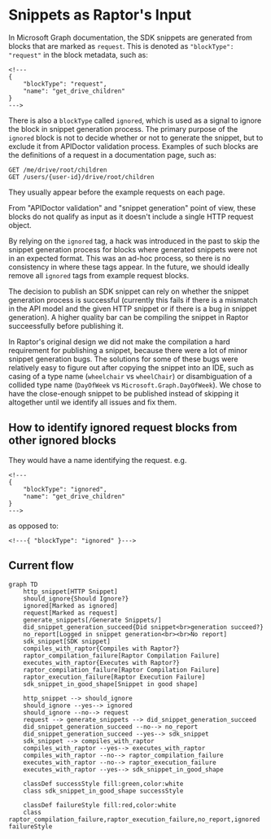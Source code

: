 # Snippets as Raptor's Input

In Microsoft Graph documentation, the SDK snippets are generated from blocks that are marked as `request`. This is denoted as `"blockType": "request"` in the block metadata, such as:

```
<!---
{
    "blockType": "request",
    "name": "get_drive_children"
}
--->
```

There is also a `blockType` called `ignored`, which is used as a signal to ignore the block in snippet generation process. The primary purpose of the `ignored` block is not to decide whether or not to generate the snippet, but to exclude it from APIDoctor validation process. Examples of such blocks are the definitions of a request in a documentation page, such as:

```http
GET /me/drive/root/children
GET /users/{user-id}/drive/root/children
```

They usually appear before the example requests on each page.

From "APIDoctor validation" and "snippet generation" point of view, these blocks do not qualify as input as it doesn't include a single HTTP request object.

By relying on the `ignored` tag, a hack was introduced in the past to skip the snippet generation process for blocks where generated snippets were not in an expected format. This was an ad-hoc process, so there is no consistency in where these tags appear. In the future, we should ideally remove all `ignored` tags from example request blocks.

The decision to publish an SDK snippet can rely on whether the snippet generation process is successful (currently this fails if there is a mismatch in the API model and the given HTTP snippet or if there is a bug in snippet generation). A higher quality bar can be compiling the snippet in Raptor succeessfully before publishing it.

In Raptor's original design we did not make the compilation a hard requirement for publishing a snippet, because there were a lot of minor snippet generation bugs. The solutions for some of these bugs were relatively easy to figure out after copying the snippet into an IDE, such as casing of a type name (`wheelchair` vs `wheelChair`) or disambiguation of a collided type name (`DayOfWeek` vs `Microsoft.Graph.DayOfWeek`). We chose to have the close-enough snippet to be published instead of skipping it altogether until we identify all issues and fix them.

## How to identify ignored request blocks from other ignored blocks

They would have a name identifying the request. e.g.
```
<!---
{
    "blockType": "ignored",
    "name": "get_drive_children"
}
--->
```

as opposed to:
```
<!---{ "blockType": "ignored" }--->
```

## Current flow
```mermaid
graph TD
    http_snippet[HTTP Snippet]
    should_ignore{Should Ignore?}
    ignored[Marked as ignored]
    request[Marked as request]
    generate_snippets[/Generate Snippets/]
    did_snippet_generation_succeed{Did snippet<br>generation succeed?}
    no_report[Logged in snippet generation<br><br>No report]
    sdk_snippet[SDK snippet]
    compiles_with_raptor{Compiles with Raptor?}
    raptor_compilation_failure[Raptor Compilation Failure]
    executes_with_raptor{Executes with Raptor?}
    raptor_compilation_failure[Raptor Compilation Failure]
    raptor_execution_failure[Raptor Execution Failure]
    sdk_snippet_in_good_shape[Snippet in good shape]

    http_snippet --> should_ignore
    should_ignore --yes--> ignored
    should_ignore --no--> request
    request --> generate_snippets --> did_snippet_generation_succeed
    did_snippet_generation_succeed --no--> no_report
    did_snippet_generation_succeed --yes--> sdk_snippet
    sdk_snippet --> compiles_with_raptor
    compiles_with_raptor --yes--> executes_with_raptor
    compiles_with_raptor --no--> raptor_compilation_failure
    executes_with_raptor --no--> raptor_execution_failure
    executes_with_raptor --yes--> sdk_snippet_in_good_shape

    classDef successStyle fill:green,color:white
    class sdk_snippet_in_good_shape successStyle

    classDef failureStyle fill:red,color:white
    class raptor_compilation_failure,raptor_execution_failure,no_report,ignored failureStyle
```